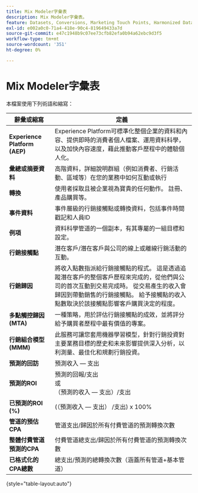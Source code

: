 ```yaml
---
title: Mix Modeler字彙表
description: Mix Modeler字彙表。
feature: Datasets, Conversions, Marketing Touch Points, Harmonized Data
exl-id: e002a0c0-71a4-418e-90c4-819649433a7d
source-git-commit: e47c1948b9c07ee73cfb82efa0b94a62ebc9d3f5
workflow-type: tm+mt
source-wordcount: '351'
ht-degree: 0%

---
```


# Mix Modeler字彙表

本檔案使用下列術語和縮寫：

| 辭彙或縮寫 | 定義 |
|---|---|
| **Experience Platform (AEP)** | Experience Platform可標準化整個企業的資料和內容、提供即時的消費者個人檔案、運用資料科學，以及加快內容速度，藉此推動客戶歷程中的體驗個人化。 |
| **彙總或摘要資料** | 高階資料，詳細說明群組（例如消費者、行銷活動、區域等）在您的業務中如何互動或執行 |
| **轉換** | 使用者採取且被企業視為寶貴的任何動作。 註冊、產品購買等。 |
| **事件資料** | 事件層級的行銷接觸點或轉換資料，包括事件時間戳記和人員ID |
| **例項** | 資料科學管道的一個副本，有其專屬的一組目標和設定。 |
| **行銷接觸點** | 潛在客戶/潛在客戶與公司的線上或離線行銷活動的互動。 |
| **行銷歸因** | 將收入點數指派給行銷接觸點的程式。 這是透過追蹤潛在客戶的整個客戶歷程來完成的，從他們與公司的首次互動到交易完成時。 從交易產生的收入會歸因到帶動銷售的行銷接觸點。 給予接觸點的收入點數取決於該接觸點影響客戶購買決定的程度。 |
| **多點觸控歸因(MTA)** | 一種策略，用於評估行銷接觸點的成效，並將評分給予購買者歷程中最有價值的專案。 |
| **行銷組合模型(MMM)** | 此服務可讓您套用機器學習模型，針對行銷投資對主要業務目標的歷史和未來影響提供深入分析，以利測量、最佳化和規劃行銷投資。 |
| **預測的回訪** | 預測收入 — 支出 |
| **預測的ROI** | 預測的回報/支出<br>或<br>（預測的收入 — 支出）/支出 |
| **已預測的ROI (%)** | (（預測收入 — 支出） /支出) x 100% |
| **管道的預估CPA** | 管道支出/歸因於所有付費管道的預測轉換次數 |
| **整體付費管道預測的CPA** | 付費管道總支出/歸因於所有付費管道的預測轉換次數 |
| **已格式化的CPA總數** | 總支出/預測的總轉換次數（涵蓋所有管道+基本管道） |

{style="table-layout:auto"}
